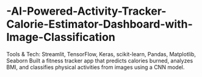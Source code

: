# -AI-Powered-Activity-Tracker-Calorie-Estimator-Dashboard-with-Image-Classification
Tools &amp; Tech: Streamlit, TensorFlow, Keras, scikit-learn, Pandas, Matplotlib, Seaborn  Built a fitness tracker app that predicts calories burned, analyzes BMI, and classifies physical activities from images using a CNN model.
